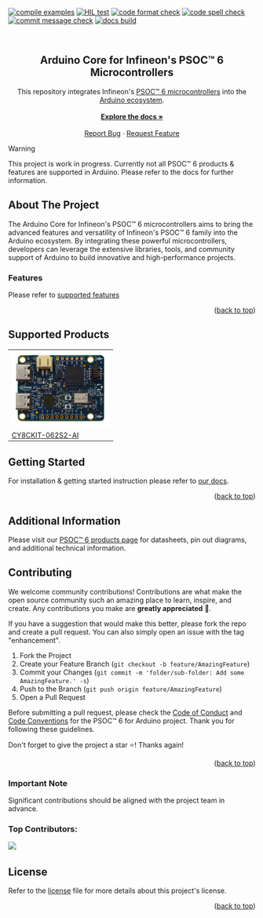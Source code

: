 <a id="readme-top"></a>

<!-- PROJECT SHIELDS -->
[![compile examples](https://github.com/Infineon/arduino-core-psoc6/actions/workflows/compile_examples.yml/badge.svg)](https://github.com/Infineon/arduino-core-psoc6/actions/workflows/compile_examples.yml)
[![HIL test](https://github.com/Infineon/arduino-core-psoc6/actions/workflows/hil_unity_checks.yml/badge.svg)](https://github.com/Infineon/arduino-core-psoc6/actions/workflows/hil_unity_checks.yml)
[![code format check](https://github.com/Infineon/arduino-core-psoc6/actions/workflows/code_formatting.yml/badge.svg)](https://github.com/Infineon/arduino-core-psoc6/actions/workflows/code_formatting.yml)
[![code spell check](https://github.com/Infineon/arduino-core-psoc6/actions/workflows/codespell.yml/badge.svg)](https://github.com/Infineon/arduino-core-psoc6/actions/workflows/codespell.yml)
[![commit message check](https://github.com/Infineon/arduino-core-psoc6/actions/workflows/commit_formatting.yml/badge.svg)](https://github.com/Infineon/arduino-core-psoc6/actions/workflows/commit_formatting.yml)
[![docs build](https://readthedocs.org/projects/arduino-core-psoc6/badge/?version=latest)](https://arduino-core-psoc6.readthedocs.io/en/latest/?badge=latest)

<!-- PROJECT LOGO -->
<br />
<h2 align="center">Arduino Core for Infineon's PSOC™ 6 Microcontrollers</h2>

  <p align="center">
    This repository integrates Infineon's <a href="https://www.infineon.com/cms/en/product/microcontroller/32-bit-psoc-arm-cortex-microcontroller/psoc-6-32-bit-arm-cortex-m4-mcu/">PSOC™ 6 microcontrollers</a> into the <a href="https://www.arduino.cc/en/main/software">Arduino ecosystem</a>.
    <br />
    <br />
    <a href="https://arduino-core-psoc6.readthedocs.io/en/latest/"><strong>Explore the docs »</strong></a>
    <br />
    <br />
    <a href="https://github.com/Infineon/arduino-core-psoc6/issues/new?labels=bug&template=bug_report.md">Report Bug</a>
    ·
    <a href="https://github.com/Infineon/arduino-core-psoc6/issues/new?labels=enhancement&template=feature_request.md">Request Feature</a>
   <br />
  </p>
</div>


> [!WARNING]  
> This project is work in progress. Currently not all PSOC™ 6 products & features are supported in Arduino. Please refer to the docs for further information.


<!-- ABOUT THE PROJECT -->
## About The Project

The Arduino Core for Infineon's PSOC™ 6 microcontrollers aims to bring the advanced features and versatility of Infineon's PSOC™ 6 family into the Arduino ecosystem. By integrating these powerful microcontrollers, developers can leverage the extensive libraries, tools, and community support of Arduino to build innovative and high-performance projects.

### Features

Please refer to [supported features](https://arduino-core-psoc6.readthedocs.io/en/latest/supported-features.html)

<p align="right">(<a href="#readme-top">back to top</a>)</p>

## Supported Products

<table>
    <tr>
        <td><img src="docs/img/board_CY8CKIT-062S2-AI.png" width=200></td>
    </tr>
    <tr>
        <td style="test-align : center"><a href="https://www.infineon.com/cms/en/product/evaluation-boards/cy8ckit-062s2-ai/">CY8CKIT-062S2-AI</a></td>
    </tr>
</table>

## Getting Started

For installation & getting started instruction please refer to [our docs](https://arduino-core-psoc6.readthedocs.io/en/latest/).

<p align="right">(<a href="#readme-top">back to top</a>)</p>

## Additional Information

Please visit our [PSOC™ 6 products page](https://www.infineon.com/cms/en/product/microcontroller/32-bit-psoc-arm-cortex-microcontroller/psoc-6-32-bit-arm-cortex-m4-mcu/) for datasheets, pin out diagrams, and additional technical information.

## Contributing

We welcome community contributions! Contributions are what make the open source community such an amazing place to learn, inspire, and create. Any contributions you make are **greatly appreciated** 👐.

If you have a suggestion that would make this better, please fork the repo and create a pull request. You can also simply open an issue with the tag "enhancement".

1. Fork the Project
2. Create your Feature Branch (`git checkout -b feature/AmazingFeature`)
3. Commit your Changes (`git commit -m 'folder/sub-folder: Add some AmazingFeature.' -s`)
4. Push to the Branch (`git push origin feature/AmazingFeature`)
5. Open a Pull Request

Before submitting a pull request, please check the  [Code of Conduct](https://github.com/Infineon/arduino-core-psoc6/blob/main/CODE_OF_CONDUCT.md) and [Code Conventions](https://github.com/Infineon/arduino-core-psoc6/blob/main/CODE_CONVENTIONS.md) for the PSOC™ 6 for Arduino project. Thank you for following these guidelines.

Don't forget to give the project a star :star:! Thanks again!

<p align="right">(<a href="#readme-top">back to top</a>)</p>

### Important Note

Significant contributions should be aligned with the project team in advance.

### Top Contributors:

<a href="https://github.com/Infineon/arduino-core-psoc6/graphs/contributors">
  <img src="https://contrib.rocks/image?repo=Infineon/arduino-core-psoc6&max=50&columns=50" />
</a>

## License
Refer to the [license](LICENSE.md) file for more details about this project's license.

<p align="right">(<a href="#readme-top">back to top</a>)</p>